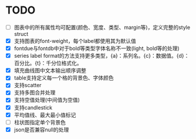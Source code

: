 # TODO

- [ ] 图表中的所有属性均可配置(颜色、宽度、类型、margin等)，定义完整的style struct
- [x] 支持图表的font-weight，每个label都使用其为默认值
- [x] fontdue与fontdb中对于bold等类型字体名称不一致(light, bold等的处理)
- [x] series label format的方法支持更多类型，{a}：系列名。{c}：数据值。{d}：百分比。{t}：千分位格式化。
- [x] 填充曲线图中文本输出顺序调整
- [x] table支持定义每一个格的背景色、字体颜色
- [x] 支持scatter
- [x] 支持多图合并处理
- [x] 支持空值处理(中间值为空值)
- [x] 支持candlestick
- [x] 平均值线、最大最小值标记
- [ ] 柱状图指定单个背景色
- [x] json是否兼容null的处理